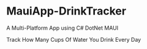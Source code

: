 # MauiApp-DrinkTracker

A Multi-Platform App using C# DotNet MAUI

Track How Many Cups Of Water You Drink Every Day
